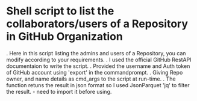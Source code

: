 # Shell script to list the collaborators/users of a Repository in GitHub Organization
.   Here in this script listing the admins and users of a Repository, you can modify according to your requirements.
.   I used the official GitHub RestAPI documentaion to write the script.
.   Provided the username and Auth token of GitHub account  using 'export' in the commandprompt.
.    Giving Repo owner, and name details as cmd_args to the script at run-time.
. The function retuns the result in json format so I used JsonParquet 'jq' to filter the result. - need to import it before using.

